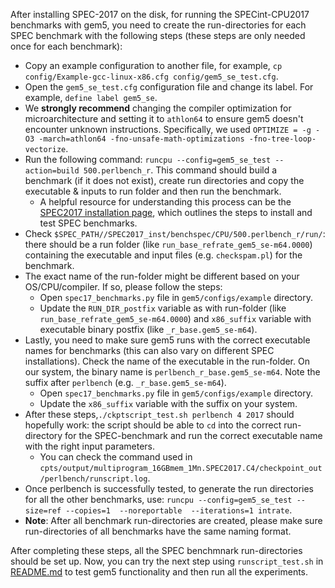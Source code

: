 After installing SPEC-2017 on the disk, for running the SPECint-CPU2017 benchmarks with gem5, you need to create the run-directories for each SPEC benchmark with the following steps (these steps are only needed once for each benchmark):  
- Copy an example configuration to another file, for example, `cp config/Example-gcc-linux-x86.cfg config/gem5_se_test.cfg`.
- Open the `gem5_se_test.cfg` configuration file and change its label. For example, `define label gem5_se`.
- We **strongly recommend** changing the compiler optimization for microarchitecture and setting it to `athlon64` to ensure gem5 doesn't encounter unknown instructions. Specifically, we used `OPTIMIZE = -g -O3 -march=athlon64 -fno-unsafe-math-optimizations -fno-tree-loop-vectorize`.
- Run the following command: `runcpu --config=gem5_se_test --action=build 500.perlbench_r`. This command should build a benchmark (if it does not exist), create run directories and copy the executable & inputs to run folder and then run the benchmark. 
    - A helpful resource for understanding this process can be the [SPEC2017 installation page](https://www.spec.org/cpu2017/Docs/install-guide-unix.html), which outlines the steps to install and test SPEC benchmarks.
- Check `$SPEC_PATH//SPEC2017_inst/benchspec/CPU/500.perlbench_r/run/`: there should be a run folder (like `run_base_refrate_gem5_se-m64.0000`) containing the executable and input files (e.g. `checkspam.pl`) for the benchmark.
- The exact name of the run-folder might be different based on your OS/CPU/compiler. If so, please follow the steps:
    * Open `spec17_benchmarks.py` file in `gem5/configs/example` directory.
    * Update the `RUN_DIR_postfix` variable as with run-folder (like `run_base_refrate_gem5_se-m64.0000`) and `x86_suffix` variable with executable binary postfix (like `_r_base.gem5_se-m64`).
- Lastly, you need to make sure gem5 runs with the correct executable names for benchmarks (this can also vary on different SPEC installations). Check the name of the executable in the run-folder. On our system, the binary name is `perlbench_r_base.gem5_se-m64`. Note the suffix after `perlbench` (e.g. `_r_base.gem5_se-m64`).
    * Open `spec17_benchmarks.py` file in `gem5/configs/example` directory.
    * Update the `x86_suffix` variable with the suffix on your system.  
- After these steps,`./ckptscript_test.sh perlbench 4 2017` should hopefully work: the script should be able to `cd` into the correct run-directory for the SPEC-benchmark and run the correct executable name with the right input parameters. 
    - You can check the command used in `cpts/output/multiprogram_16GBmem_1Mn.SPEC2017.C4/checkpoint_out/perlbench/runscript.log`.
- Once perlbench is successfully tested, to generate the run directories for all the other benchmarks, use: `runcpu --config=gem5_se_test --size=ref --copies=1  --noreportable  --iterations=1 intrate`.  
- **Note**: After all benchmark run-directories are created, please make sure run-directories of all benchmarks have the same naming format.    


After completing these steps, all the SPEC benchmnark run-directories should be set up. Now, you can try the next step using `runscript_test.sh` in [README.md](../README.md) to test gem5 functionality and then run all the experiments.



